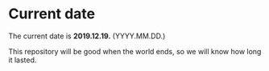 # Current date

The current date is **2019.12.19.** (YYYY.MM.DD.)

This repository will be good when the world ends, so we will know how long it lasted.